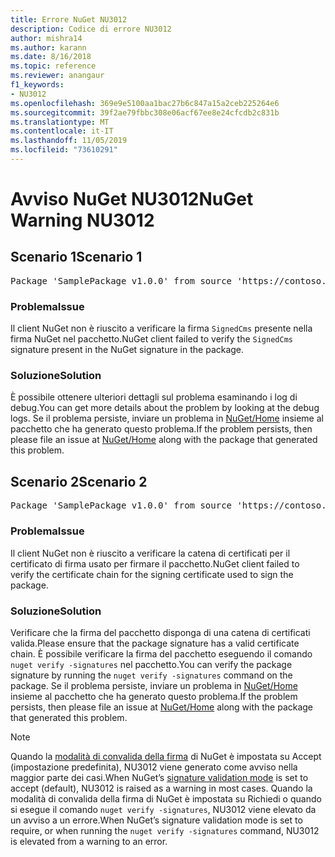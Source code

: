 ```yaml
---
title: Errore NuGet NU3012
description: Codice di errore NU3012
author: mishra14
ms.author: karann
ms.date: 8/16/2018
ms.topic: reference
ms.reviewer: anangaur
f1_keywords:
- NU3012
ms.openlocfilehash: 369e9e5100aa1bac27b6c847a15a2ceb225264e6
ms.sourcegitcommit: 39f2ae79fbbc308e06acf67ee8e24cfcdb2c831b
ms.translationtype: MT
ms.contentlocale: it-IT
ms.lasthandoff: 11/05/2019
ms.locfileid: "73610291"
---
```

# <a name="nuget-warning-nu3012"></a><span data-ttu-id="7a549-103">Avviso NuGet NU3012</span><span class="sxs-lookup"><span data-stu-id="7a549-103">NuGet Warning NU3012</span></span>

## <a name="scenario-1"></a><span data-ttu-id="7a549-104">Scenario 1</span><span class="sxs-lookup"><span data-stu-id="7a549-104">Scenario 1</span></span>

<pre>Package 'SamplePackage v1.0.0' from source 'https://contoso.com/index.json': The primary signature validation failed.</pre>

### <a name="issue"></a><span data-ttu-id="7a549-105">Problema</span><span class="sxs-lookup"><span data-stu-id="7a549-105">Issue</span></span>

<span data-ttu-id="7a549-106">Il client NuGet non è riuscito a verificare la firma `SignedCms` presente nella firma NuGet nel pacchetto.</span><span class="sxs-lookup"><span data-stu-id="7a549-106">NuGet client failed to verify the `SignedCms` signature present in the NuGet signature in the package.</span></span>


### <a name="solution"></a><span data-ttu-id="7a549-107">Soluzione</span><span class="sxs-lookup"><span data-stu-id="7a549-107">Solution</span></span>

<span data-ttu-id="7a549-108">È possibile ottenere ulteriori dettagli sul problema esaminando i log di debug.</span><span class="sxs-lookup"><span data-stu-id="7a549-108">You can get more details about the problem by looking at the debug logs.</span></span> <span data-ttu-id="7a549-109">Se il problema persiste, inviare un problema in [NuGet/Home](https://github.com/NuGet/Home/issues) insieme al pacchetto che ha generato questo problema.</span><span class="sxs-lookup"><span data-stu-id="7a549-109">If the problem persists, then please file an issue at [NuGet/Home](https://github.com/NuGet/Home/issues) along with the package that generated this problem.</span></span>



## <a name="scenario-2"></a><span data-ttu-id="7a549-110">Scenario 2</span><span class="sxs-lookup"><span data-stu-id="7a549-110">Scenario 2</span></span>

<pre>Package 'SamplePackage v1.0.0' from source 'https://contoso.com/index.json': The primary signature found a chain building issue:  A certificate chain processed, but terminated in a root certificate which is not trusted by the trust provider.</pre>

### <a name="issue"></a><span data-ttu-id="7a549-111">Problema</span><span class="sxs-lookup"><span data-stu-id="7a549-111">Issue</span></span>

<span data-ttu-id="7a549-112">Il client NuGet non è riuscito a verificare la catena di certificati per il certificato di firma usato per firmare il pacchetto.</span><span class="sxs-lookup"><span data-stu-id="7a549-112">NuGet client failed to verify the certificate chain for the signing certificate used to sign the package.</span></span>


### <a name="solution"></a><span data-ttu-id="7a549-113">Soluzione</span><span class="sxs-lookup"><span data-stu-id="7a549-113">Solution</span></span>

<span data-ttu-id="7a549-114">Verificare che la firma del pacchetto disponga di una catena di certificati valida.</span><span class="sxs-lookup"><span data-stu-id="7a549-114">Please ensure that the package signature has a valid certificate chain.</span></span> <span data-ttu-id="7a549-115">È possibile verificare la firma del pacchetto eseguendo il comando `nuget verify -signatures` nel pacchetto.</span><span class="sxs-lookup"><span data-stu-id="7a549-115">You can verify the package signature by running the `nuget verify -signatures` command on the package.</span></span> <span data-ttu-id="7a549-116">Se il problema persiste, inviare un problema in [NuGet/Home](https://github.com/NuGet/Home/issues) insieme al pacchetto che ha generato questo problema.</span><span class="sxs-lookup"><span data-stu-id="7a549-116">If the problem persists, then please file an issue at [NuGet/Home](https://github.com/NuGet/Home/issues) along with the package that generated this problem.</span></span>


> [!Note]
> <span data-ttu-id="7a549-117">Quando la [modalità di convalida della firma](https://docs.microsoft.com/nuget/consume-packages/installing-signed-packages#configure-package-signature-requirements) di NuGet è impostata su Accept (impostazione predefinita), NU3012 viene generato come avviso nella maggior parte dei casi.</span><span class="sxs-lookup"><span data-stu-id="7a549-117">When NuGet’s [signature validation mode](https://docs.microsoft.com/nuget/consume-packages/installing-signed-packages#configure-package-signature-requirements) is set to accept (default), NU3012 is raised as a warning in most cases.</span></span> <span data-ttu-id="7a549-118">Quando la modalità di convalida della firma di NuGet è impostata su Richiedi o quando si esegue il comando `nuget verify -signatures`, NU3012 viene elevato da un avviso a un errore.</span><span class="sxs-lookup"><span data-stu-id="7a549-118">When NuGet’s signature validation mode is set to require, or when running the `nuget verify -signatures` command, NU3012 is elevated from a warning to an error.</span></span> 

